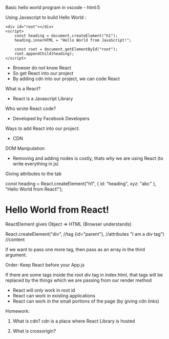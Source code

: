 Basic hello world program in vscode - html:5

Using Javascript to build Hello World : 

    <div id="root"></div>
    <script>
        const heading = document.createElement("h1");
        heading.innerHTML = "Hello World from JavaScript!";

        const root = document.getElementById("root");
        root.appendChild(heading);
    </script>

- Browser do not know React
- So get React into our project
- By adding cdn into our project, we can code React

What is a React?
- React is a Javascript Library

Who wrote React code?
- Developed by Facebook Developers

Ways to add React into our project:
- CDN

DOM Manipulation
- Removing and adding nodes is costly, thats why we are using React (to write everything in js)

Giving attributes to the tab

const heading = React.createElement("h1", 
{
    id: "heading",
    xyz: "abc"
}, 
"Hello World from React!");

<h1 id="heading" xyz="abc">Hello World from React!</h1>


ReactElement gives Object => HTML (Browser understands)

React.createElement("div", //tag
{id="parent"}, //attributes
"I am a div tag") //content

if we want to pass one more tag, then pass as an array in the third argument.

Order:
Keep React before your App.js 

If there are some tags inside the root div tag in index.html, that tags will be replaced by the things which we are passing from our render method
 

- React will only work in root id
- React can work in existing applications
- React can work in the small portions of the page (by giving cdn links)


Homework:

1. What is cdn?
cdn is a place where React Library is hosted

2. What is crossorigin?